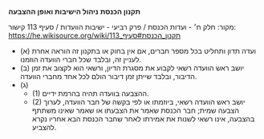 **תקנון הכנסת**
**ניהול הישיבות ואופן ההצבעה**

מקור: חלק ח׳ - ועדות הכנסת / פרק רביעי - ישיבות הוועדות / סעיף 113
קישור: https://he.wikisource.org/wiki/תקנון_הכנסת#סעיף_113

 * (א) ועדה תדון ותחליט בכל מספר חברים, אם אין בחוק או בתקנון זה הוראה אחרת לעניין זה, ובלבד שכל חברי הוועדה הוזמנו.
 * (ב) יושב ראש הוועדה רשאי לקבוע את מסגרת הדיון, ורשאי הוא לקצוב את זמן הדיבור, ובלבד שייתן זמן דיבור הולם לכל אחד מחברי הוועדה.
 * (ג) 
   * (1) ההצבעה בוועדה תהיה בהרמת ידיים.
   * (2) יושב ראש הוועדה רשאי, ביוזמתו או לפי בקשה של חבר הוועדה, לערוך הצבעה שמית; חבר הכנסת שאמר את הצבעתו או שאמר שאינו משתתף בהצבעה, אינו רשאי לשנות את אמירתו לאחר שחבר הכנסת הבא אחריו נקרא להצביע.